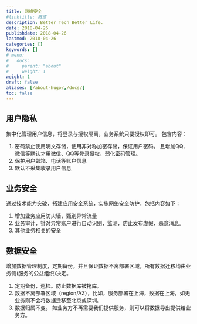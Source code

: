 ```yaml
---
title: 网络安全
#linktitle: 概览
description: Better Tech Better Life.
date: 2018-04-26
publishdate: 2018-04-26
lastmod: 2018-04-26
categories: []
keywords: []
# menu:
#   docs:
#     parent: "about"
#     weight: 1
weight: 1
draft: false
aliases: [/about-hugo/,/docs/]
toc: false
---
```


## 用户隐私

集中化管理用户信息，将登录与授权隔离，业务系统只要授权即可。
包含内容：
1. 密码禁止使用明文存储，使用非对称加密存储，保证用户密码。 且增加QQ、微信等默认才用微信、QQ等登录授权，弱化密码管理。
2. 保护用户邮箱、电话等账户信息
3. 默认不采集收录用户信息

## 业务安全

通过技术能力突破，搭建应用安全系统，实施网络安全防护，包括内容如下：
1. 增加业务应用防火墙，甄别异常流量
2. 业务审计，针对异常账户进行自动识别，监测，防止发布虚假、恶意消息。
3. 其他业务相关的安全

## 数据安全

增加数据管理制度，定期备份，并且保证数据不离部署区域，所有数据迁移均由业务侧(服务的公益组织)决定。

1. 定期备份，巡检。防止数据库被拖库。
2. 数据不离部署区域（region/AZ），比如，服务部署在上海，数据在上海，如无业务则不会将数据迁移至北京或深圳。
3. 数据归属不变。 如业务方不再需要我们提供服务，则可以将数据导出提供给业务方。